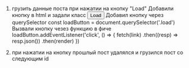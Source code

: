 1. грузить данные поста при нажатии на кнопку "Load"
Добавили кнопку в html и задали класс
 <button class="load">Load</button>
 Добавил кнопку через querySelector
const loadButton = document.querySelector('.load')
Вызвали кнопку чезез функцию в фиче
loadButton.addEventListener('click', () => {
    fetch(link)
        .then((resp) => resp.json())
        .then(render) 
})

 2. при нажатии на кнопку прошлый пост удалялся и грузился пост со следующим id